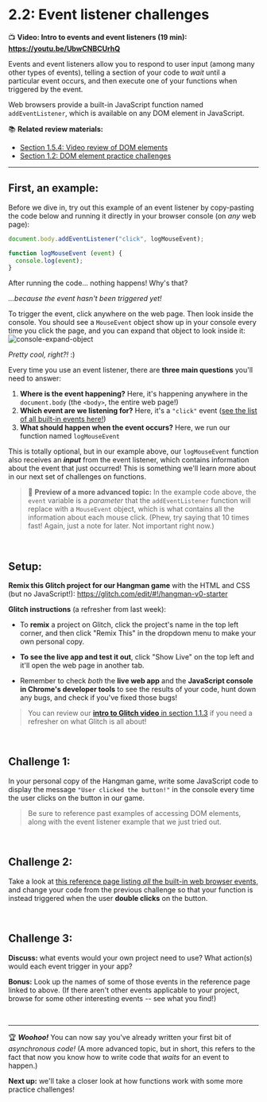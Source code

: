 # 2.2: Event listener challenges

:tv: **Video: Intro to events and event listeners (19 min): https://youtu.be/UbwCNBCUrhQ**

Events and event listeners allow you to respond to user input (among many other types of events), telling a section of your code to *wait* until a particular event occurs, and then execute one of your functions when triggered by the event.

Web browsers provide a built-in JavaScript function named `addEventListener`, which is available on any DOM element in JavaScript.

:books: **Related review materials:**

  - [Section 1.5.4: Video review of DOM elements](https://github.com/LearnTeachCode/intro-javascript-class/blob/march-2018/week-1/1-5-review-hangman-game.md#154-the-dom-interacting-with-html-and-css-using-javascript)
  - [Section 1.2: DOM element practice challenges](https://github.com/LearnTeachCode/intro-javascript-class/blob/march-2018/week-1/1-2-dom-challenges.md)

<hr/>

## First, an example:

Before we dive in, try out this example of an event listener by copy-pasting the code below and running it directly in your browser console (on *any* web page):

```javascript
document.body.addEventListener("click", logMouseEvent);

function logMouseEvent (event) {
  console.log(event);
}
```

After running the code... nothing happens! Why's that? 

*...because the event hasn't been triggered yet!* 

To trigger the event, click anywhere on the web page. Then look inside the console. You should see a `MouseEvent` object show up in your console every time you click the page, and you can expand that object to look inside it:
![console-expand-object](https://user-images.githubusercontent.com/1555022/26953972-67a12a30-4c62-11e7-8bb0-bb786e433bd1.gif)

*Pretty cool, right?!* :)

Every time you use an event listener, there are **three main questions** you'll need to answer:

  1. **Where is the event happening?** Here, it's happening anywhere in the `document.body` (the `<body>`, the entire web page!)
  2. **Which event are we listening for?** Here, it's a `"click"` event ([see the list of all built-in events here!](https://developer.mozilla.org/en-US/docs/Web/Events))
  3. **What should happen when the event occurs?** Here, we run our function named `logMouseEvent`

This is totally optional, but in our example above, our `logMouseEvent` function also receives an ***input*** from the event listener, which contains information about the event that just occurred! This is something we'll learn more about in our next set of challenges on functions.

  > :pencil: **Preview of a more advanced topic:** In the example code above, the `event` variable is a *parameter* that the `addEventListener` function will replace with a `MouseEvent` object, which is what contains all the information about each mouse click. (Phew, try saying that 10 times fast! Again, just a note for later. Not important right now.)

<br/>

## Setup:

**Remix this Glitch project for our Hangman game** with the HTML and CSS (but no JavaScript!): https://glitch.com/edit/#!/hangman-v0-starter

**Glitch instructions** (a refresher from last week):

  - To **remix** a project on Glitch, click the project's name in the top left corner, and then click "Remix This" in the dropdown menu to make your own personal copy.
  
  - **To see the live app and test it out**, click "Show Live" on the top left and it'll open the web page in another tab.

  - Remember to check *both* the **live web app** and the **JavaScript console in Chrome's developer tools** to see the results of your code, hunt down any bugs, and check if you've fixed those bugs!

  > You can review our [**intro to Glitch video** in section 1.1.3](https://github.com/LearnTeachCode/intro-javascript-class/blob/march-2018/week-1/1-1-initial-tools-intro.md#113-intro-to-glitch) if you need a refresher on what Glitch is all about!


<br/>

## Challenge 1:

In your personal copy of the Hangman game, write some JavaScript code to display the message `"User clicked the button!"` in the console every time the user clicks on the button in our game.

  > Be sure to reference past examples of accessing DOM elements, along with the event listener example that we just tried out.

<br/>

## Challenge 2:

Take a look at [this reference page listing *all* the built-in web browser events](https://developer.mozilla.org/en-US/docs/Web/Events), and change your code from the previous challenge so that your function is instead triggered when the user **double clicks** on the button.

<br/>

## Challenge 3:

**Discuss:** what events would your own project need to use? What action(s) would each event trigger in your app?

**Bonus:** Look up the names of some of those events in the reference page linked to above. (If there aren't other events applicable to your project, browse for some other interesting events -- see what you find!)

<br/>

<hr/>

:trophy: ***Woohoo!*** You can now say you've already written your first bit of *asynchronous code!* (A more advanced topic, but in short, this refers to the fact that now you know how to write code that *waits* for an event to happen.)

**Next up:** we'll take a closer look at how functions work with some more practice challenges!

